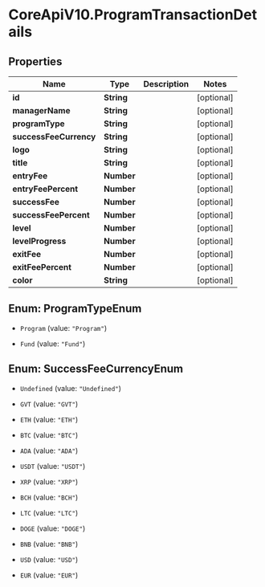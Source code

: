 # CoreApiV10.ProgramTransactionDetails

## Properties
Name | Type | Description | Notes
------------ | ------------- | ------------- | -------------
**id** | **String** |  | [optional] 
**managerName** | **String** |  | [optional] 
**programType** | **String** |  | [optional] 
**successFeeCurrency** | **String** |  | [optional] 
**logo** | **String** |  | [optional] 
**title** | **String** |  | [optional] 
**entryFee** | **Number** |  | [optional] 
**entryFeePercent** | **Number** |  | [optional] 
**successFee** | **Number** |  | [optional] 
**successFeePercent** | **Number** |  | [optional] 
**level** | **Number** |  | [optional] 
**levelProgress** | **Number** |  | [optional] 
**exitFee** | **Number** |  | [optional] 
**exitFeePercent** | **Number** |  | [optional] 
**color** | **String** |  | [optional] 


<a name="ProgramTypeEnum"></a>
## Enum: ProgramTypeEnum


* `Program` (value: `"Program"`)

* `Fund` (value: `"Fund"`)




<a name="SuccessFeeCurrencyEnum"></a>
## Enum: SuccessFeeCurrencyEnum


* `Undefined` (value: `"Undefined"`)

* `GVT` (value: `"GVT"`)

* `ETH` (value: `"ETH"`)

* `BTC` (value: `"BTC"`)

* `ADA` (value: `"ADA"`)

* `USDT` (value: `"USDT"`)

* `XRP` (value: `"XRP"`)

* `BCH` (value: `"BCH"`)

* `LTC` (value: `"LTC"`)

* `DOGE` (value: `"DOGE"`)

* `BNB` (value: `"BNB"`)

* `USD` (value: `"USD"`)

* `EUR` (value: `"EUR"`)




